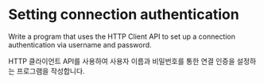 # Setting connection authentication

Write a program that uses the HTTP Client API to set up a connection authentication via username and password.

HTTP 클라이언트 API를 사용하여 사용자 이름과 비밀번호를 통한 연결 인증을 설정하는 프로그램을 작성합니다.
